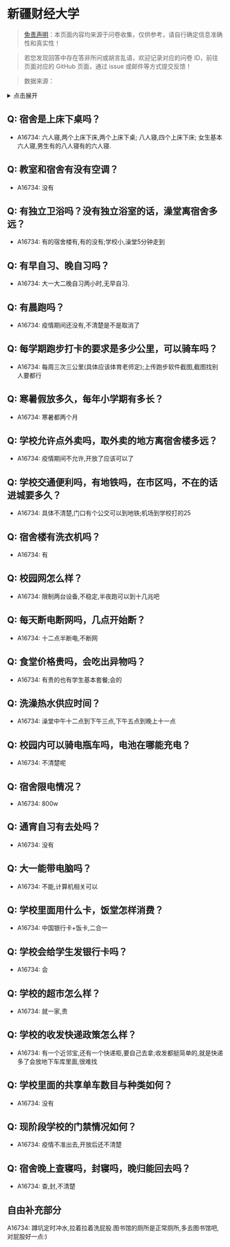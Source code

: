 # 新疆财经大学

> [免责声明](https://colleges.chat/#_3)：本页面内容均来源于问卷收集，仅供参考，请自行确定信息准确性和真实性！

> 若您发现回答中存在答非所问或胡言乱语，欢迎记录对应的问卷 ID，前往页面对应的 GitHub 页面，通过 issue 或邮件等方式提交反馈！

> 数据来源：

<details><summary>点击展开</summary>
<ul>
<li>A16734: 匿名 (2023 年 01 月)</li>
</ul>
</details>

## Q: 宿舍是上床下桌吗？

- A16734: 六人寝,两个上床下床,两个上床下桌;
八人寝,四个上床下床;
女生基本六人寝,男生有的八人寝有的六人寝.

## Q: 教室和宿舍有没有空调？

- A16734: 没有

## Q: 有独立卫浴吗？没有独立浴室的话，澡堂离宿舍多远？

- A16734: 有的宿舍楼有,有的没有;学校小,澡堂5分钟走到

## Q: 有早自习、晚自习吗？

- A16734: 大一大二晚自习两小时,无早自习.

## Q: 有晨跑吗？

- A16734: 疫情期间还没有,不清楚是不是取消了

## Q: 每学期跑步打卡的要求是多少公里，可以骑车吗？

- A16734: 每周三次三公里(具体应该体育老师定);上传跑步软件截图,截图找别人要都行

## Q: 寒暑假放多久，每年小学期有多长？

- A16734: 寒暑都两个月

## Q: 学校允许点外卖吗，取外卖的地方离宿舍楼多远？

- A16734: 疫情期间不允许,开放了应该可以了

## Q: 学校交通便利吗，有地铁吗，在市区吗，不在的话进城要多久？

- A16734: 具体不清楚,门口有个公交可以到地铁;机场到学校打的25

## Q: 宿舍楼有洗衣机吗？

- A16734: 有

## Q: 校园网怎么样？

- A16734: 限制两台设备,不稳定,半夜跑可以到十几兆吧

## Q: 每天断电断网吗，几点开始断？

- A16734: 十二点半断电,不断网

## Q: 食堂价格贵吗，会吃出异物吗？

- A16734: 有贵的也有学生基本套餐;会的

## Q: 洗澡热水供应时间？

- A16734: 澡堂中午十二点到下午三点,下午五点到晚上十一点

## Q: 校园内可以骑电瓶车吗，电池在哪能充电？

- A16734: 不清楚呢

## Q: 宿舍限电情况？

- A16734: 800w

## Q: 通宵自习有去处吗？

- A16734: 没有

## Q: 大一能带电脑吗？

- A16734: 不能,计算机相关可以

## Q: 学校里面用什么卡，饭堂怎样消费？

- A16734: 中国银行卡+饭卡,二合一

## Q: 学校会给学生发银行卡吗？

- A16734: 会

## Q: 学校的超市怎么样？

- A16734: 就一家,贵

## Q: 学校的收发快递政策怎么样？

- A16734: 有一个近邻宝,还有一个快递柜,要自己去拿;收发都挺简单的,就是快递多了会放地下车库里面,很难找

## Q: 学校里面的共享单车数目与种类如何？

- A16734: 没有

## Q: 现阶段学校的门禁情况如何？

- A16734: 疫情不准出去,开放后还不清楚

## Q: 宿舍晚上查寝吗，封寝吗，晚归能回去吗？

- A16734: 查,封,不清楚

## 自由补充部分

A16734: 蹲坑定时冲水,拉着拉着洗屁股.图书馆的厕所是正常厕所,多去图书馆吧,对屁股好一点:)